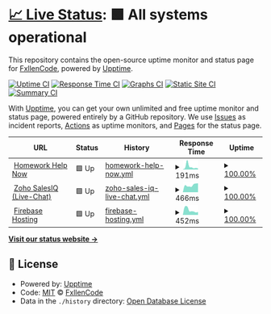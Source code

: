 # [📈 Live Status](https://status.hwhelpnow.com): <!--live status--> **🟩 All systems operational**

This repository contains the open-source uptime monitor and status page for [FxllenCode](hwhelpnow.com), powered by [Upptime](https://github.com/upptime/upptime).

[![Uptime CI](https://github.com/koj-co/upptime/workflows/Uptime%20CI/badge.svg)](https://github.com/koj-co/upptime/actions?query=workflow%3A%22Uptime+CI%22)
[![Response Time CI](https://github.com/koj-co/upptime/workflows/Response%20Time%20CI/badge.svg)](https://github.com/koj-co/upptime/actions?query=workflow%3A%22Response+Time+CI%22)
[![Graphs CI](https://github.com/koj-co/upptime/workflows/Graphs%20CI/badge.svg)](https://github.com/koj-co/upptime/actions?query=workflow%3A%22Graphs+CI%22)
[![Static Site CI](https://github.com/koj-co/upptime/workflows/Static%20Site%20CI/badge.svg)](https://github.com/koj-co/upptime/actions?query=workflow%3A%22Static+Site+CI%22)
[![Summary CI](https://github.com/koj-co/upptime/workflows/Summary%20CI/badge.svg)](https://github.com/koj-co/upptime/actions?query=workflow%3A%22Summary+CI%22)

With [Upptime](https://upptime.js.org), you can get your own unlimited and free uptime monitor and status page, powered entirely by a GitHub repository. We use [Issues](https://github.com/FxllenCode/FxllenCode/HWHelpNowStatus/issues) as incident reports, [Actions](https://github.com/FxllenCode/FxllenCode/HWHelpNowStatus/actions) as uptime monitors, and [Pages](https://status.hwhelpnow.com) for the status page.

<!--start: status pages-->
<!-- This summary is generated by Upptime (https://github.com/upptime/upptime) -->
<!-- Do not edit this manually, your changes will be overwritten -->
<!-- prettier-ignore -->
| URL | Status | History | Response Time | Uptime |
| --- | ------ | ------- | ------------- | ------ |
| <img alt="" src="https://favicons.githubusercontent.com/hwhelpnow.com" height="13"> [Homework Help Now](https://hwhelpnow.com/) | 🟩 Up | [homework-help-now.yml](https://github.com/FxllenCode/HWHelpNowStatus/commits/HEAD/history/homework-help-now.yml) | <details><summary><img alt="Response time graph" src="./graphs/homework-help-now/response-time-week.png" height="20"> 191ms</summary><br><a href="https://status.hwhelpnow.com/history/homework-help-now"><img alt="Response time 261" src="https://img.shields.io/endpoint?url=https%3A%2F%2Fraw.githubusercontent.com%2FFxllenCode%2FHWHelpNowStatus%2FHEAD%2Fapi%2Fhomework-help-now%2Fresponse-time.json"></a><br><a href="https://status.hwhelpnow.com/history/homework-help-now"><img alt="24-hour response time 139" src="https://img.shields.io/endpoint?url=https%3A%2F%2Fraw.githubusercontent.com%2FFxllenCode%2FHWHelpNowStatus%2FHEAD%2Fapi%2Fhomework-help-now%2Fresponse-time-day.json"></a><br><a href="https://status.hwhelpnow.com/history/homework-help-now"><img alt="7-day response time 191" src="https://img.shields.io/endpoint?url=https%3A%2F%2Fraw.githubusercontent.com%2FFxllenCode%2FHWHelpNowStatus%2FHEAD%2Fapi%2Fhomework-help-now%2Fresponse-time-week.json"></a><br><a href="https://status.hwhelpnow.com/history/homework-help-now"><img alt="30-day response time 144" src="https://img.shields.io/endpoint?url=https%3A%2F%2Fraw.githubusercontent.com%2FFxllenCode%2FHWHelpNowStatus%2FHEAD%2Fapi%2Fhomework-help-now%2Fresponse-time-month.json"></a><br><a href="https://status.hwhelpnow.com/history/homework-help-now"><img alt="1-year response time 261" src="https://img.shields.io/endpoint?url=https%3A%2F%2Fraw.githubusercontent.com%2FFxllenCode%2FHWHelpNowStatus%2FHEAD%2Fapi%2Fhomework-help-now%2Fresponse-time-year.json"></a></details> | <details><summary><a href="https://status.hwhelpnow.com/history/homework-help-now">100.00%</a></summary><a href="https://status.hwhelpnow.com/history/homework-help-now"><img alt="All-time uptime 100.00%" src="https://img.shields.io/endpoint?url=https%3A%2F%2Fraw.githubusercontent.com%2FFxllenCode%2FHWHelpNowStatus%2FHEAD%2Fapi%2Fhomework-help-now%2Fuptime.json"></a><br><a href="https://status.hwhelpnow.com/history/homework-help-now"><img alt="24-hour uptime 100.00%" src="https://img.shields.io/endpoint?url=https%3A%2F%2Fraw.githubusercontent.com%2FFxllenCode%2FHWHelpNowStatus%2FHEAD%2Fapi%2Fhomework-help-now%2Fuptime-day.json"></a><br><a href="https://status.hwhelpnow.com/history/homework-help-now"><img alt="7-day uptime 100.00%" src="https://img.shields.io/endpoint?url=https%3A%2F%2Fraw.githubusercontent.com%2FFxllenCode%2FHWHelpNowStatus%2FHEAD%2Fapi%2Fhomework-help-now%2Fuptime-week.json"></a><br><a href="https://status.hwhelpnow.com/history/homework-help-now"><img alt="30-day uptime 100.00%" src="https://img.shields.io/endpoint?url=https%3A%2F%2Fraw.githubusercontent.com%2FFxllenCode%2FHWHelpNowStatus%2FHEAD%2Fapi%2Fhomework-help-now%2Fuptime-month.json"></a><br><a href="https://status.hwhelpnow.com/history/homework-help-now"><img alt="1-year uptime 100.00%" src="https://img.shields.io/endpoint?url=https%3A%2F%2Fraw.githubusercontent.com%2FFxllenCode%2FHWHelpNowStatus%2FHEAD%2Fapi%2Fhomework-help-now%2Fuptime-year.json"></a></details>
| <img alt="" src="https://favicons.githubusercontent.com/www.zoho.com" height="13"> [Zoho SalesIQ (Live-Chat)](https://www.zoho.com/salesiq/) | 🟩 Up | [zoho-sales-iq-live-chat.yml](https://github.com/FxllenCode/HWHelpNowStatus/commits/HEAD/history/zoho-sales-iq-live-chat.yml) | <details><summary><img alt="Response time graph" src="./graphs/zoho-sales-iq-live-chat/response-time-week.png" height="20"> 466ms</summary><br><a href="https://status.hwhelpnow.com/history/zoho-sales-iq-live-chat"><img alt="Response time 441" src="https://img.shields.io/endpoint?url=https%3A%2F%2Fraw.githubusercontent.com%2FFxllenCode%2FHWHelpNowStatus%2FHEAD%2Fapi%2Fzoho-sales-iq-live-chat%2Fresponse-time.json"></a><br><a href="https://status.hwhelpnow.com/history/zoho-sales-iq-live-chat"><img alt="24-hour response time 356" src="https://img.shields.io/endpoint?url=https%3A%2F%2Fraw.githubusercontent.com%2FFxllenCode%2FHWHelpNowStatus%2FHEAD%2Fapi%2Fzoho-sales-iq-live-chat%2Fresponse-time-day.json"></a><br><a href="https://status.hwhelpnow.com/history/zoho-sales-iq-live-chat"><img alt="7-day response time 466" src="https://img.shields.io/endpoint?url=https%3A%2F%2Fraw.githubusercontent.com%2FFxllenCode%2FHWHelpNowStatus%2FHEAD%2Fapi%2Fzoho-sales-iq-live-chat%2Fresponse-time-week.json"></a><br><a href="https://status.hwhelpnow.com/history/zoho-sales-iq-live-chat"><img alt="30-day response time 434" src="https://img.shields.io/endpoint?url=https%3A%2F%2Fraw.githubusercontent.com%2FFxllenCode%2FHWHelpNowStatus%2FHEAD%2Fapi%2Fzoho-sales-iq-live-chat%2Fresponse-time-month.json"></a><br><a href="https://status.hwhelpnow.com/history/zoho-sales-iq-live-chat"><img alt="1-year response time 441" src="https://img.shields.io/endpoint?url=https%3A%2F%2Fraw.githubusercontent.com%2FFxllenCode%2FHWHelpNowStatus%2FHEAD%2Fapi%2Fzoho-sales-iq-live-chat%2Fresponse-time-year.json"></a></details> | <details><summary><a href="https://status.hwhelpnow.com/history/zoho-sales-iq-live-chat">100.00%</a></summary><a href="https://status.hwhelpnow.com/history/zoho-sales-iq-live-chat"><img alt="All-time uptime 100.00%" src="https://img.shields.io/endpoint?url=https%3A%2F%2Fraw.githubusercontent.com%2FFxllenCode%2FHWHelpNowStatus%2FHEAD%2Fapi%2Fzoho-sales-iq-live-chat%2Fuptime.json"></a><br><a href="https://status.hwhelpnow.com/history/zoho-sales-iq-live-chat"><img alt="24-hour uptime 100.00%" src="https://img.shields.io/endpoint?url=https%3A%2F%2Fraw.githubusercontent.com%2FFxllenCode%2FHWHelpNowStatus%2FHEAD%2Fapi%2Fzoho-sales-iq-live-chat%2Fuptime-day.json"></a><br><a href="https://status.hwhelpnow.com/history/zoho-sales-iq-live-chat"><img alt="7-day uptime 100.00%" src="https://img.shields.io/endpoint?url=https%3A%2F%2Fraw.githubusercontent.com%2FFxllenCode%2FHWHelpNowStatus%2FHEAD%2Fapi%2Fzoho-sales-iq-live-chat%2Fuptime-week.json"></a><br><a href="https://status.hwhelpnow.com/history/zoho-sales-iq-live-chat"><img alt="30-day uptime 100.00%" src="https://img.shields.io/endpoint?url=https%3A%2F%2Fraw.githubusercontent.com%2FFxllenCode%2FHWHelpNowStatus%2FHEAD%2Fapi%2Fzoho-sales-iq-live-chat%2Fuptime-month.json"></a><br><a href="https://status.hwhelpnow.com/history/zoho-sales-iq-live-chat"><img alt="1-year uptime 100.00%" src="https://img.shields.io/endpoint?url=https%3A%2F%2Fraw.githubusercontent.com%2FFxllenCode%2FHWHelpNowStatus%2FHEAD%2Fapi%2Fzoho-sales-iq-live-chat%2Fuptime-year.json"></a></details>
| <img alt="" src="https://favicons.githubusercontent.com/firebase.google.com" height="13"> [Firebase Hosting](https://firebase.google.com/) | 🟩 Up | [firebase-hosting.yml](https://github.com/FxllenCode/HWHelpNowStatus/commits/HEAD/history/firebase-hosting.yml) | <details><summary><img alt="Response time graph" src="./graphs/firebase-hosting/response-time-week.png" height="20"> 452ms</summary><br><a href="https://status.hwhelpnow.com/history/firebase-hosting"><img alt="Response time 444" src="https://img.shields.io/endpoint?url=https%3A%2F%2Fraw.githubusercontent.com%2FFxllenCode%2FHWHelpNowStatus%2FHEAD%2Fapi%2Ffirebase-hosting%2Fresponse-time.json"></a><br><a href="https://status.hwhelpnow.com/history/firebase-hosting"><img alt="24-hour response time 347" src="https://img.shields.io/endpoint?url=https%3A%2F%2Fraw.githubusercontent.com%2FFxllenCode%2FHWHelpNowStatus%2FHEAD%2Fapi%2Ffirebase-hosting%2Fresponse-time-day.json"></a><br><a href="https://status.hwhelpnow.com/history/firebase-hosting"><img alt="7-day response time 452" src="https://img.shields.io/endpoint?url=https%3A%2F%2Fraw.githubusercontent.com%2FFxllenCode%2FHWHelpNowStatus%2FHEAD%2Fapi%2Ffirebase-hosting%2Fresponse-time-week.json"></a><br><a href="https://status.hwhelpnow.com/history/firebase-hosting"><img alt="30-day response time 517" src="https://img.shields.io/endpoint?url=https%3A%2F%2Fraw.githubusercontent.com%2FFxllenCode%2FHWHelpNowStatus%2FHEAD%2Fapi%2Ffirebase-hosting%2Fresponse-time-month.json"></a><br><a href="https://status.hwhelpnow.com/history/firebase-hosting"><img alt="1-year response time 444" src="https://img.shields.io/endpoint?url=https%3A%2F%2Fraw.githubusercontent.com%2FFxllenCode%2FHWHelpNowStatus%2FHEAD%2Fapi%2Ffirebase-hosting%2Fresponse-time-year.json"></a></details> | <details><summary><a href="https://status.hwhelpnow.com/history/firebase-hosting">100.00%</a></summary><a href="https://status.hwhelpnow.com/history/firebase-hosting"><img alt="All-time uptime 88.38%" src="https://img.shields.io/endpoint?url=https%3A%2F%2Fraw.githubusercontent.com%2FFxllenCode%2FHWHelpNowStatus%2FHEAD%2Fapi%2Ffirebase-hosting%2Fuptime.json"></a><br><a href="https://status.hwhelpnow.com/history/firebase-hosting"><img alt="24-hour uptime 100.00%" src="https://img.shields.io/endpoint?url=https%3A%2F%2Fraw.githubusercontent.com%2FFxllenCode%2FHWHelpNowStatus%2FHEAD%2Fapi%2Ffirebase-hosting%2Fuptime-day.json"></a><br><a href="https://status.hwhelpnow.com/history/firebase-hosting"><img alt="7-day uptime 100.00%" src="https://img.shields.io/endpoint?url=https%3A%2F%2Fraw.githubusercontent.com%2FFxllenCode%2FHWHelpNowStatus%2FHEAD%2Fapi%2Ffirebase-hosting%2Fuptime-week.json"></a><br><a href="https://status.hwhelpnow.com/history/firebase-hosting"><img alt="30-day uptime 100.00%" src="https://img.shields.io/endpoint?url=https%3A%2F%2Fraw.githubusercontent.com%2FFxllenCode%2FHWHelpNowStatus%2FHEAD%2Fapi%2Ffirebase-hosting%2Fuptime-month.json"></a><br><a href="https://status.hwhelpnow.com/history/firebase-hosting"><img alt="1-year uptime 88.38%" src="https://img.shields.io/endpoint?url=https%3A%2F%2Fraw.githubusercontent.com%2FFxllenCode%2FHWHelpNowStatus%2FHEAD%2Fapi%2Ffirebase-hosting%2Fuptime-year.json"></a></details>

<!--end: status pages-->

[**Visit our status website →**](https://status.hwhelpnow.com)

## 📄 License

- Powered by: [Upptime](https://github.com/upptime/upptime)
- Code: [MIT](./LICENSE) © [FxllenCode](hwhelpnow.com)
- Data in the `./history` directory: [Open Database License](https://opendatacommons.org/licenses/odbl/1-0/)
